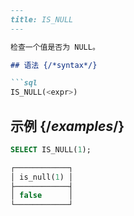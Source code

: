 ```markdown
---
title: IS_NULL
---

检查一个值是否为 NULL。

## 语法 {/*syntax*/}

```sql
IS_NULL(<expr>)
```

## 示例 {/*examples*/}

```sql
SELECT IS_NULL(1);

┌────────────┐
│ is_null(1) │
├────────────┤
│ false      │
└────────────┘
```
```